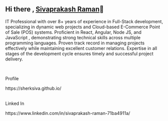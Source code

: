 ## Hi there , <a href="https://sherksiva.github.io" target="_blank" title="Sivprakash Raman">Sivaprakash Raman</a>👋

<div>
  <p>
    IT Professional with over 8+ years of experience in Full-Stack development,
    specializing in dynamic web projects and Cloud-based E-Commerce Point of Sale
    (POS) systems. Proficient in React, Angular, Node JS, and JavaScript ,
    demonstrating strong technical skills across multiple programming languages.
    Proven track record in managing projects effectively while maintaining excellent
    customer relations. Expertise in all stages of the development cycle ensures timely
    and successful project delivery.
  </p>
  <br />
  <p>
    <p>Profile</p>
      https://sherksiva.github.io/
    <br />
    <br />
    <p>Linked In</p>
      https://www.linkedin.com/in/sivaprakash-raman-71ba4911a/
    <br />
  </p>
</div>
<!--
**sherksiva/sherksiva** is a ✨ _special_ ✨ repository because its `README.md` (this file) appears on your GitHub profile.
